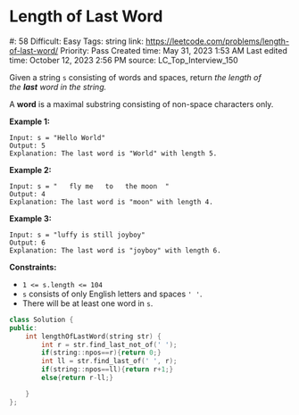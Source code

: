 # Length of Last Word

#: 58
Difficult: Easy
Tags: string
link: https://leetcode.com/problems/length-of-last-word/
Priority: Pass
Created time: May 31, 2023 1:53 AM
Last edited time: October 12, 2023 2:56 PM
source: LC_Top_Interview_150

Given a string `s` consisting of words and spaces, return *the length of the **last** word in the string.*

A **word** is a maximal substring consisting of non-space characters only.

**Example 1:**

```
Input: s = "Hello World"
Output: 5
Explanation: The last word is "World" with length 5.

```

**Example 2:**

```
Input: s = "   fly me   to   the moon  "
Output: 4
Explanation: The last word is "moon" with length 4.

```

**Example 3:**

```
Input: s = "luffy is still joyboy"
Output: 6
Explanation: The last word is "joyboy" with length 6.

```

**Constraints:**

- `1 <= s.length <= 104`
- `s` consists of only English letters and spaces `' '`.
- There will be at least one word in `s`.

```cpp
class Solution {
public:
    int lengthOfLastWord(string str) {
		int r = str.find_last_not_of(' ');
		if(string::npos==r){return 0;}
		int ll = str.find_last_of(' ', r);
		if(string::npos==ll){return r+1;}
		else{return r-ll;}

    }
};
```